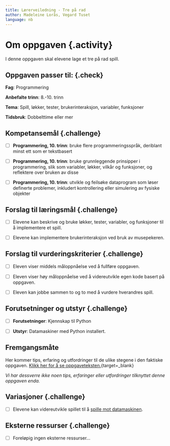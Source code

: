 ```yaml
---
title: Lærerveiledning - Tre på rad
author: Madeleine Lorås, Vegard Tuset
language: nb
---
```



# Om oppgaven {.activity}

I denne oppgaven skal elevene lage et tre på rad spill.

## Oppgaven passer til: {.check}

__Fag__: Programmering

__Anbefalte trinn__: 8.-10. trinn

__Tema__: Spill, løkker, tester, brukerinteraksjon, variabler, funksjoner

__Tidsbruk__: Dobbelttime eller mer

## Kompetansemål {.challenge}

- [ ] __Programmering, 10. trinn__: bruke flere programmeringsspråk, deriblant
   minst ett som er tekstbasert

- [ ] __Programmering, 10. trinn__: bruke grunnleggende prinsipper i
  programmering, slik som variabler, løkker, vilkår og funksjoner, og reflektere
   over bruken av disse

- [ ] __Programmering, 10. trinn__: utvikle og feilsøke dataprogram som løser
  definerte problemer, inkludert kontrollering eller simulering av fysiske
  objekter

## Forslag til læringsmål {.challenge}

- [ ] Elevene kan beskrive og bruke løkker, tester, variabler, og funksjoner til
  å implementere et spill.

- [ ] Elevene kan implementere brukerinteraksjon ved bruk av musepekeren.

## Forslag til vurderingskriterier {.challenge}

- [ ] Eleven viser middels måloppnåelse ved å fullføre oppgaven.

- [ ] Eleven viser høy måloppnåelse ved å videreutvikle egen kode basert på
  oppgaven.

- [ ] Eleven kan jobbe sammen to og to med å vurdere hverandres spill.

## Forutsetninger og utstyr {.challenge}

- [ ] __Forutsetninger__: Kjennskap til Python

- [ ] __Utstyr__: Datamaskiner med Python installert.

## Fremgangsmåte

Her kommer tips, erfaring og utfordringer til de ulike stegene i den faktiske
oppgaven. [Klikk her for å se
oppgaveteksten.](../tre_pa_rad/tre_pa_rad.html){target=_blank}

_Vi har dessverre ikke noen tips, erfaringer eller utfordringer tilknyttet denne
oppgaven enda._

## Variasjoner {.challenge}

- [ ] Elevene kan videreutvikle spillet til å [spille mot
  datamaskinen](../tre_pa_rad_mot_datamaskinen/tre_pa_rad_mot_datamaskinen.html).

## Eksterne ressurser {.challenge}

- [ ] Foreløpig ingen eksterne ressurser...
